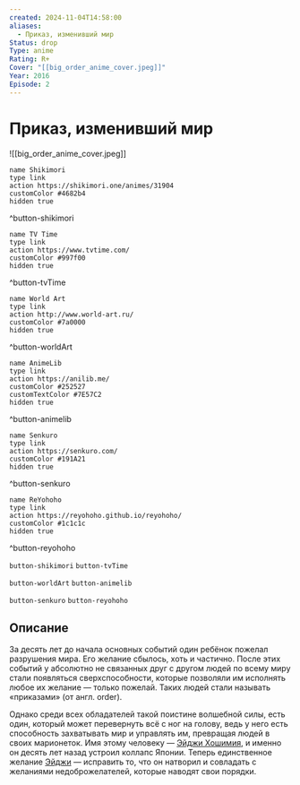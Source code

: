 ```yaml
---
created: 2024-11-04T14:58:00
aliases:
  - Приказ, изменивший мир
Status: drop
Type: anime
Rating: R+
Cover: "[[big_order_anime_cover.jpeg]]"
Year: 2016
Episode: 2
---
```


# Приказ, изменивший мир

![[big_order_anime_cover.jpeg]]

```button
name Shikimori
type link
action https://shikimori.one/animes/31904
customColor #4682b4
hidden true
```
^button-shikimori

```button
name TV Time
type link
action https://www.tvtime.com/
customColor #997f00
hidden true
```
^button-tvTime

```button
name World Art
type link
action http://www.world-art.ru/
customColor #7a0000
hidden true
```
^button-worldArt

```button
name AnimeLib
type link
action https://anilib.me/
customColor #252527
customTextColor #7E57C2
hidden true
```
^button-animelib

```button
name Senkuro
type link
action https://senkuro.com/
customColor #191A21
hidden true
```
^button-senkuro

```button
name ReYohoho
type link
action https://reyohoho.github.io/reyohoho/
customColor #1c1c1c
hidden true
```
^button-reyohoho

`button-shikimori` `button-tvTime`

`button-worldArt` `button-animelib`

`button-senkuro` `button-reyohoho`

## Описание

За десять лет до начала основных событий один ребёнок пожелал разрушения мира. Его желание сбылось, хоть и частично. После этих событий у абсолютно не связанных друг с другом людей по всему миру стали появляться сверхспособности, которые позволяли им исполнять любое их желание — только пожелай. Таких людей стали называть «приказами» (от англ. order).

Однако среди всех обладателей такой поистине волшебной силы, есть один, который может перевернуть всё с ног на голову, ведь у него есть способность захватывать мир и управлять им, превращая людей в своих марионеток. Имя этому человеку — [Эйджи Хошимия](https://shikimori.one/characters/49505-eiji-hoshimiya), и именно он десять лет назад устроил коллапс Японии. Теперь единственное желание [Эйджи](https://shikimori.one/characters/49505-eiji-hoshimiya) — исправить то, что он натворил и совладать с желаниями недоброжелателей, которые наводят свои порядки.
